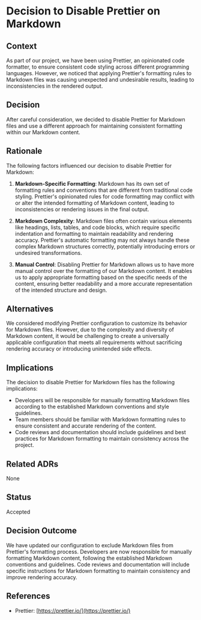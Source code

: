 # Decision to Disable Prettier on Markdown

## Context

As part of our project, we have been using Prettier, an opinionated code formatter, to ensure consistent code styling across different programming languages. However, we noticed that applying Prettier's formatting rules to Markdown files was causing unexpected and undesirable results, leading to inconsistencies in the rendered output.

## Decision

After careful consideration, we decided to disable Prettier for Markdown files and use a different approach for maintaining consistent formatting within our Markdown content.

## Rationale

The following factors influenced our decision to disable Prettier for Markdown:

1. **Markdown-Specific Formatting**: Markdown has its own set of formatting rules and conventions that are different from traditional code styling. Prettier's opinionated rules for code formatting may conflict with or alter the intended formatting of Markdown content, leading to inconsistencies or rendering issues in the final output.

2. **Markdown Complexity**: Markdown files often contain various elements like headings, lists, tables, and code blocks, which require specific indentation and formatting to maintain readability and rendering accuracy. Prettier's automatic formatting may not always handle these complex Markdown structures correctly, potentially introducing errors or undesired transformations.

3. **Manual Control**: Disabling Prettier for Markdown allows us to have more manual control over the formatting of our Markdown content. It enables us to apply appropriate formatting based on the specific needs of the content, ensuring better readability and a more accurate representation of the intended structure and design.

## Alternatives

We considered modifying Prettier configuration to customize its behavior for Markdown files. However, due to the complexity and diversity of Markdown content, it would be challenging to create a universally applicable configuration that meets all requirements without sacrificing rendering accuracy or introducing unintended side effects.

## Implications

The decision to disable Prettier for Markdown files has the following implications:

- Developers will be responsible for manually formatting Markdown files according to the established Markdown conventions and style guidelines.
- Team members should be familiar with Markdown formatting rules to ensure consistent and accurate rendering of the content.
- Code reviews and documentation should include guidelines and best practices for Markdown formatting to maintain consistency across the project.

## Related ADRs

None

## Status

Accepted

## Decision Outcome

We have updated our configuration to exclude Markdown files from Prettier's formatting process. Developers are now responsible for manually formatting Markdown content, following the established Markdown conventions and guidelines. Code reviews and documentation will include specific instructions for Markdown formatting to maintain consistency and improve rendering accuracy.

## References

- Prettier: [https://prettier.io/](https://prettier.io/)
